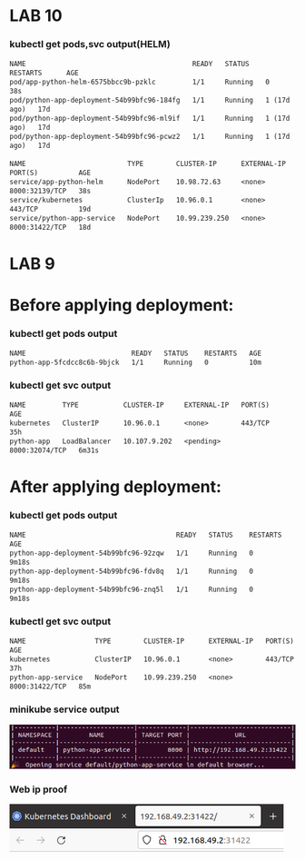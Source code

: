 # LAB 10

### kubectl get pods,svc output(HELM)
```
NAME                                         READY   STATUS    RESTARTS      AGE
pod/app-python-helm-6575bbcc9b-pzklc         1/1     Running   0             38s
pod/python-app-deployment-54b99bfc96-184fg   1/1     Running   1 (17d ago)   17d
pod/python-app-deployment-54b99bfc96-ml9if   1/1     Running   1 (17d ago)   17d
pod/python-app-deployment-54b99bfc96-pcwz2   1/1     Running   1 (17d ago)   17d

NAME                         TYPE        CLUSTER-IP      EXTERNAL-IP   PORT(S)          AGE
service/app-python-helm      NodePort    10.98.72.63     <none>        8000:32139/TCP   38s
service/kubernetes           ClusterIp   10.96.0.1       <none>        443/TCP          19d
service/python-app-service   NodePort    10.99.239.250   <none>        8000:31422/TCP   18d
```


# LAB 9
# Before applying deployment:

### kubectl get pods output
```
NAME                          READY   STATUS    RESTARTS   AGE
python-app-5fcdcc8c6b-9bjck   1/1     Running   0          10m
```

### kubectl get svc output
```
NAME         TYPE           CLUSTER-IP     EXTERNAL-IP   PORT(S)          AGE
kubernetes   ClusterIP      10.96.0.1      <none>        443/TCP          35h
python-app   LoadBalancer   10.107.9.202   <pending>     8000:32074/TCP   6m31s
```

# After applying deployment:

### kubectl get pods output
```
NAME                                     READY   STATUS    RESTARTS   AGE
python-app-deployment-54b99bfc96-92zqw   1/1     Running   0          9m18s
python-app-deployment-54b99bfc96-fdv8q   1/1     Running   0          9m18s
python-app-deployment-54b99bfc96-znq5l   1/1     Running   0          9m18s
```

### kubectl get svc output
```
NAME                 TYPE        CLUSTER-IP      EXTERNAL-IP   PORT(S)          AGE
kubernetes           ClusterIP   10.96.0.1       <none>        443/TCP          37h
python-app-service   NodePort    10.99.239.250   <none>        8000:31422/TCP   85m
```

### minikube service output

![MinukubeOutputLab9](../screenshots/MinukubeOutputLab9.png)

### Web ip proof

![WebProofLab9](../screenshots/WebProofLab9.png)